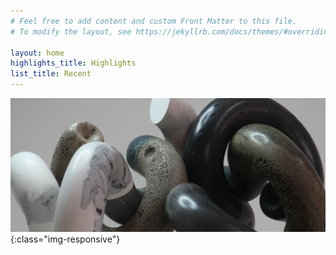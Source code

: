 ```yaml
---
# Feel free to add content and custom Front Matter to this file.
# To modify the layout, see https://jekyllrb.com/docs/themes/#overriding-theme-defaults

layout: home
highlights_title: Highlights
list_title: Recent
---
```

<!--<h1>Relics of things to come</h1>
<h2><i>Unique hand made sculpture</i></h2>
![Components4 Sculpture at Yorkshire Sculpture Park](/assets/img/YSP-Montage.jpg){:class="img-responsive"}-->


![Components 5](/assets/img/Components05/Components05_01.jpg){:class="img-responsive"}